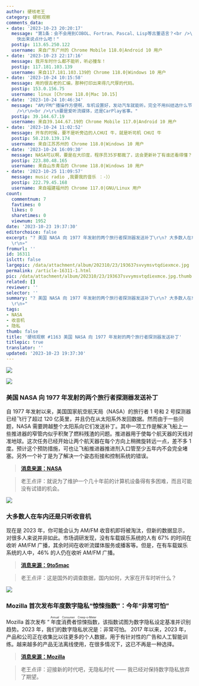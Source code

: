 ```yaml
---
author: 硬核老王
category: 硬核观察
comments_data:
- date: '2023-10-23 20:20:17'
  message: "第1条：会不会用到COBOL、Fortran、Pascal、Lisp等古董语言？<br />\r\n第2条：可以玩玩WebSDR<br />\r\n第3条：@斯诺登
    快出来说点什么吧！"
  postip: 113.65.250.122
  username: 来自广东广州的 Chrome Mobile 118.0|Android 10 用户
- date: '2023-10-23 22:17:16'
  message: 我开车时什么都不能听，听必撞车！
  postip: 117.181.103.139
  username: 来自117.181.103.139的 Chrome 118.0|Windows 10 用户
- date: '2023-10-24 10:15:58'
  message: 用的很古老的汇编，那种打印出来得几尺厚的代码。
  postip: 153.0.156.75
  username: linux [Chrome 118.0|Mac 10.15]
- date: '2023-10-24 10:46:34'
  message: "AM/FM广播操作方便啊，车机设置好，发动汽车就能听。完全不用纠结选什么节目，跟着广播听就是了。<br />\r\n<br />\r\n至于流媒体播客，你有喜欢听的播放列表还差不多，不然选啥内容够你纠结的。而且，有些安卓车机，操作车载流媒体APP也很不方便，得在它们的界面折腾一番。<br
    />\r\n<br />\r\n要是爱听流媒体，还是CarPlay省事。"
  postip: 39.144.67.19
  username: 来自39.144.67.19的 Chrome Mobile 117.0|Android 10 用户
- date: '2023-10-24 11:02:52'
  message: 开车的时候，要不是听旁边的人CHUI 牛，就是听司机 CHUI 牛
  postip: 58.210.139.174
  username: 来自江苏苏州的 Chrome 118.0|Windows 10 用户
- date: '2023-10-24 16:09:30'
  message: NASA可以啊，要是在大印度，程序员35岁都裁了，这会更新补丁有谁还看得懂？
  postip: 223.80.48.165
  username: 来自山东青岛的 Chrome 118.0|Windows 10 用户
- date: '2023-10-25 11:09:57'
  message: music radio ,我要我的音乐 ：-））
  postip: 222.79.45.168
  username: 来自福建福州的 Chrome 117.0|GNU/Linux 用户
count:
  commentnum: 7
  favtimes: 0
  likes: 0
  sharetimes: 0
  viewnum: 1952
date: '2023-10-23 19:37:30'
editorchoice: false
excerpt: "? 美国 NASA 向 1977 年发射的两个旅行者探测器发送补丁\r\n? 大多数人在车内还是只听收音机\r\n? Mozilla 首次发布年度数字隐私“惊悚指数”：今年“非常可怕”\r\n»
  \r\n»"
fromurl: ''
id: 16311
islctt: false
largepic: /data/attachment/album/202310/23/193637svvymsvtqdiexmce.jpg
permalink: /article-16311-1.html
pic: /data/attachment/album/202310/23/193637svvymsvtqdiexmce.jpg.thumb.jpg
related: []
reviewer: ''
selector: ''
summary: "? 美国 NASA 向 1977 年发射的两个旅行者探测器发送补丁\r\n? 大多数人在车内还是只听收音机\r\n? Mozilla 首次发布年度数字隐私“惊悚指数”：今年“非常可怕”\r\n»
  \r\n»"
tags:
- NASA
- 收音机
- 隐私
thumb: false
title: '硬核观察 #1163 美国 NASA 向 1977 年发射的两个旅行者探测器发送补丁'
titlepic: true
translator: ''
updated: '2023-10-23 19:37:30'
---
```


![](/data/attachment/album/202310/23/193637svvymsvtqdiexmce.jpg)


![](/data/attachment/album/202310/23/193645kwzf8qtynvf8of7k.jpg)


### 美国 NASA 向 1977 年发射的两个旅行者探测器发送补丁


自 1977 年发射以来，美国国家航空航天局（NASA）的旅行者 1 号和 2 号探测器已经飞行了超过 120 亿英里，并且仍在从太阳系外发回数据。然而由于一些问题，NASA 需要跨越整个太阳系向它们发送补丁。其中一项工作是解决飞船上一些推进器的窄管内似乎积聚了燃料残渣的问题。推进器用于使每个航天器的天线对准地球。这次任务已经开始让两个航天器在每个方向上稍微旋转远一点，差不多 1 度。预计这个预防措施，可也让飞船推进器推进剂入口管至少五年内不会完全堵塞。另外一个补丁是为了解决一个姿态衔接和控制系统的错误。



> 
> **[消息来源：NASA](https://www.jpl.nasa.gov/news/nasas-voyager-team-focuses-on-software-patch-thrusters)**
> 
> 
> 



> 
> 老王点评：就说为了维护一个几十年前的计算机设备得有多困难，而且可能没有试错的机会。
> 
> 
> 


![](/data/attachment/album/202310/23/193657dapwsuzq64u6awjs.jpg)


### 大多数人在车内还是只听收音机


现在是 2023 年，你可能会认为 AM/FM 收音机即将被淘汰，但新的数据显示，对很多人来说并非如此。市场调研发现，没有车载娱乐系统的人有 67% 的时间在收听 AM/FM 广播，其余时间在收听流媒体服务或播客等。但是，在有车载娱乐系统的人中，46% 的人仍在收听 AM/FM 广播。



> 
> **[消息来源：9to5mac](https://9to5mac.com/2023/10/20/carplay-am-fm-radio-data/)**
> 
> 
> 



> 
> 老王点评：这是国外的调查数据，国内如何，大家在开车时听什么？
> 
> 
> 


![](/data/attachment/album/202310/23/193710ebvi2zxglrqvhvk6.jpg)


### Mozilla 首次发布年度数字隐私“惊悚指数”：今年“非常可怕”


Mozilla 首次发布 “<ruby> 年度消费者惊悚指数 <rt>  Annual Consumer Creep-o-Meter </rt></ruby>，该指数试图为数字隐私设定基准并识别趋势。2023 年，我们的数字隐私状况是：非常可怕。 2017 年以来，2023 年，产品和公司正在收集比以往更多的个人数据，用于有针对性的广告和人工智能训练。越来越多的产品无法离线使用，在很多情况下，这已不再是一种选择。



> 
> **[消息来源：Mozilla](https://foundation.mozilla.org/en/privacynotincluded/articles/annual-creep-o-meter/)**
> 
> 
> 



> 
> 老王点评：迎接新的时代吧，无隐私时代 —— 我已经对保持数字隐私放弃了期望。
> 
> 
>